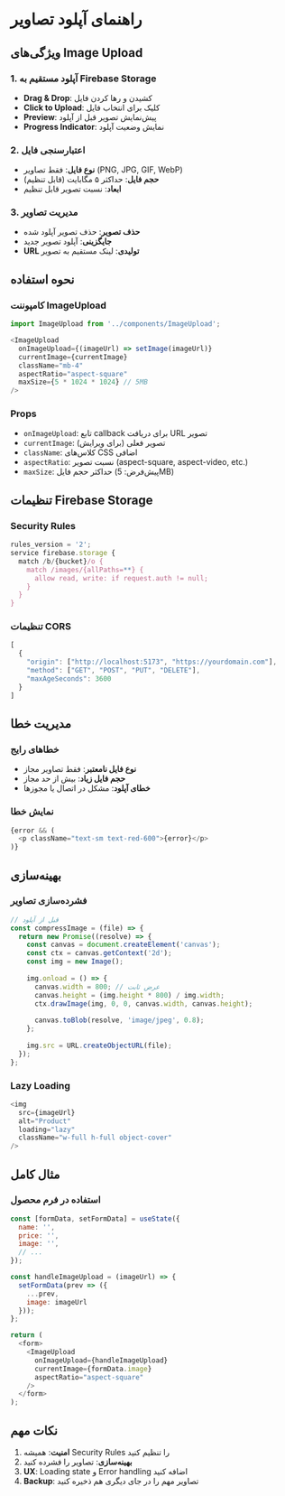 # راهنمای آپلود تصاویر

## ویژگی‌های Image Upload

### 1. آپلود مستقیم به Firebase Storage
- **Drag & Drop**: کشیدن و رها کردن فایل
- **Click to Upload**: کلیک برای انتخاب فایل
- **Preview**: پیش‌نمایش تصویر قبل از آپلود
- **Progress Indicator**: نمایش وضعیت آپلود

### 2. اعتبارسنجی فایل
- **نوع فایل**: فقط تصاویر (PNG, JPG, GIF, WebP)
- **حجم فایل**: حداکثر ۵ مگابایت (قابل تنظیم)
- **ابعاد**: نسبت تصویر قابل تنظیم

### 3. مدیریت تصاویر
- **حذف تصویر**: حذف تصویر آپلود شده
- **جایگزینی**: آپلود تصویر جدید
- **URL تولیدی**: لینک مستقیم به تصویر

## نحوه استفاده

### کامپوننت ImageUpload
```javascript
import ImageUpload from '../components/ImageUpload';

<ImageUpload
  onImageUpload={(imageUrl) => setImage(imageUrl)}
  currentImage={currentImage}
  className="mb-4"
  aspectRatio="aspect-square"
  maxSize={5 * 1024 * 1024} // 5MB
/>
```

### Props
- `onImageUpload`: تابع callback برای دریافت URL تصویر
- `currentImage`: تصویر فعلی (برای ویرایش)
- `className`: کلاس‌های CSS اضافی
- `aspectRatio`: نسبت تصویر (aspect-square, aspect-video, etc.)
- `maxSize`: حداکثر حجم فایل (پیش‌فرض: 5MB)

## تنظیمات Firebase Storage

### Security Rules
```javascript
rules_version = '2';
service firebase.storage {
  match /b/{bucket}/o {
    match /images/{allPaths=**} {
      allow read, write: if request.auth != null;
    }
  }
}
```

### تنظیمات CORS
```javascript
[
  {
    "origin": ["http://localhost:5173", "https://yourdomain.com"],
    "method": ["GET", "POST", "PUT", "DELETE"],
    "maxAgeSeconds": 3600
  }
]
```

## مدیریت خطا

### خطاهای رایج
- **نوع فایل نامعتبر**: فقط تصاویر مجاز
- **حجم فایل زیاد**: بیش از حد مجاز
- **خطای آپلود**: مشکل در اتصال یا مجوزها

### نمایش خطا
```javascript
{error && (
  <p className="text-sm text-red-600">{error}</p>
)}
```

## بهینه‌سازی

### فشرده‌سازی تصاویر
```javascript
// قبل از آپلود
const compressImage = (file) => {
  return new Promise((resolve) => {
    const canvas = document.createElement('canvas');
    const ctx = canvas.getContext('2d');
    const img = new Image();
    
    img.onload = () => {
      canvas.width = 800; // عرض ثابت
      canvas.height = (img.height * 800) / img.width;
      ctx.drawImage(img, 0, 0, canvas.width, canvas.height);
      
      canvas.toBlob(resolve, 'image/jpeg', 0.8);
    };
    
    img.src = URL.createObjectURL(file);
  });
};
```

### Lazy Loading
```javascript
<img
  src={imageUrl}
  alt="Product"
  loading="lazy"
  className="w-full h-full object-cover"
/>
```

## مثال کامل

### استفاده در فرم محصول
```javascript
const [formData, setFormData] = useState({
  name: '',
  price: '',
  image: '',
  // ...
});

const handleImageUpload = (imageUrl) => {
  setFormData(prev => ({
    ...prev,
    image: imageUrl
  }));
};

return (
  <form>
    <ImageUpload
      onImageUpload={handleImageUpload}
      currentImage={formData.image}
      aspectRatio="aspect-square"
    />
  </form>
);
```

## نکات مهم

1. **امنیت**: همیشه Security Rules را تنظیم کنید
2. **بهینه‌سازی**: تصاویر را فشرده کنید
3. **UX**: Loading state و Error handling اضافه کنید
4. **Backup**: تصاویر مهم را در جای دیگری هم ذخیره کنید
